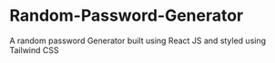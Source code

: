 # Random-Password-Generator
A random password Generator built using React JS and styled using Tailwind CSS
